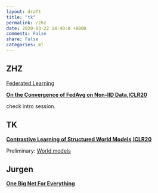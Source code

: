 ```yaml
---
layout: draft
title: "tk"
permalink: /zhz
date: 2020-03-22 14:49:0 +0000
comments: False
share: False
categories: ml
---
```



## ZHZ

[Federated Learning](https://inst.eecs.berkeley.edu/~cs294-163/fa19/slides/federated-learning.pdf)


**[On the Convergence of FedAvg on Non-IID Data,ICLR20](https://openreview.net/forum?id=HJxNAnVtDS)**

check intro session.


## TK


**[Contrastive Learning of Structured World Models,ICLR20](https://arxiv.org/abs/1911.12247)**

Preliminary: [World models](https://arxiv.org/pdf/1803.10122.pdf)



## Jurgen

**[One Big Net For Everything](https://arxiv.org/pdf/1802.08864.pdf)**



